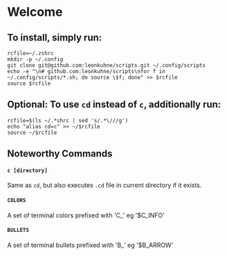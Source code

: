 # Welcome

## To install, simply run:
```
rcfile=~/.zshrc
mkdir -p ~/.config
git clone git@github.com:leonkuhne/scripts.git ~/.config/scripts
echo -e "\n# github.com:leonkuhne/scripts\nfor f in ~/.config/scripts/*.sh; do source \$f; done" >> $rcfile
source $rcfile
```

## Optional: To use `cd` instead of `c`, additionally run:
```
rcfile=$(ls ~/.*shrc | sed 's/.*\///g')
echo "alias cd=c" >> ~/$rcfile
source ~/$rcfile
```

## Noteworthy Commands
#### `c [directory]`
Same as `cd`, but also executes `.cd` file in current directory if it exists. 
#### `COLORS`
A set of terminal colors prefixed with 'C_' eg '$C_INFO'
#### `BULLETS`
A set of terminal bullets prefixed with 'B_' eg '$B_ARROW'
